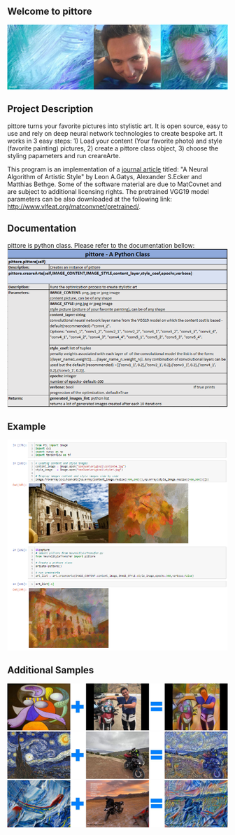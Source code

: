 ## Welcome to pittore
![](images/secondExample.jpg)




## Project Description
pittore turns your favorite pictures into stylistic art. It is open source, easy to use and rely on deep neural network technologies to create bespoke art. It works in 3 easy steps: 1) Load your content (Your favorite photo) and style (favorite painting) pictures, 2) create a pittore class object, 3) choose the styling papameters and run creareArte. 

This program is an implementation of a [journal article](https://arxiv.org/abs/1508.06576) titled: "A Neural Algorithm of Artistic Style" by Leon A.Gatys, Alexander S.Ecker and Matthias Bethge. Some of the software material are due to MatCovnet and are subject to additional licensing rights. The pretrained VGG19 model parameters can be also downloaded at the following link: http://www.vlfeat.org/matconvnet/pretrained/.     

## Documentation
pittore is python class. Please refer to the documentation bellow:
![](images/docu.PNG)

## Example
![](images/example.PNG)

## Additional Samples
![](images/example2.jpg)
![](images/example3.jpg)
![](images/example4.jpg)
